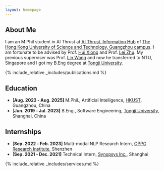 ```yaml
---
layout: homepage
---
```



## About Me
I am an M.Phil student in AI Thrust at <a href="https://www.hkust-gz.edu.cn/academics/hubs-and-thrust-areas/information-hub/">AI Thrust, Information Hub</a> of <a href="https://www.hkust-gz.edu.cn/"> The Hong Kong University of Science and Technology, Guangzhou campus</a>. I am fortunate to be advised by Prof.  <a href="https://scholar.google.com/citations?user=cVDF1tkAAAAJ&hl=en&oi=ao">Hui Xiong</a> and Prof. <a href="https://scholar.google.com/citations?hl=en&user=AQtqhaYAAAAJ">Lei Zhu</a>. 
My previous superviser was Prof. <a href="https://scholar.google.com/citations?hl=en&user=SReb2csAAAAJ">Lin Wang</a> and now he transferred to NTU, Singapore and I got my B.Eng degree at <a href="https://en.tongji.edu.cn/p/#/">Tongji University</a>.
 <!-- under the supervision of Prof. <a href="https://scholar.google.com/citations?user=aYKQn88AAAAJ&hl=en&oi=ao">Wei Tian</a>. -->

{% include_relative _includes/publications.md %}

## Education

- **[Aug. 2023 ‑ Aug. 2025]** M.Phil., Artificial Intelligence, <a href="https://www.hkust-gz.edu.cn/">HKUST</a>, Guangzhou, China
- **[Jun. 2019 ‑ Jul. 2023]** B.Eng., Software Engineering, <a href="https://en.tongji.edu.cn/p/#/">Tongji University</a>, Shanghai, China


## Internships

- **[Sep. 2022 ‑ Feb. 2023]** Multi-modal NLP Research Intern,  <a href="https://www.oppo.com/en/proposal-2022/">OPPO Research Institute</a>, Shenzhen
- **[Sep. 2021 ‑ Dec. 2021]** Technical Intern,  <a href="https://www.synopsys.com/">Synopsys Inc.</a>, Shanghai

{% include_relative _includes/services.md %}

<script type='text/javascript' id='clustrmaps' src='//cdn.clustrmaps.com/map_v2.js?cl=bbbcbc&w=400&t=tt&d=VhOGL8yR6vLDt7zZXLStdEYZ9uqXoNHV3VRjVwZlFUw&co=ffffff&cmo=55baff&cmn=0267bf&ct=000000'></script>
